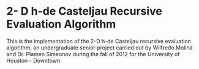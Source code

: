 2- D h-de Casteljau Recursive Evaluation Algorithm
==========================================

This is the implementation of the 2-D h-de Casteljau recursive evaluation algorithm, an undergraduate senior project carried out by Wilfredo Molina and Dr. Plamen Simeonov during the fall of 2012 for the University of Houston - Downtown.